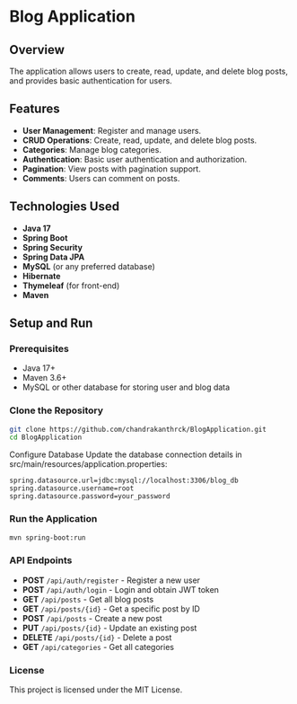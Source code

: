 # Blog Application

## Overview
The application allows users to create, read, update, and delete blog posts, and provides basic authentication for users.

## Features
- **User Management**: Register and manage users.
- **CRUD Operations**: Create, read, update, and delete blog posts.
- **Categories**: Manage blog categories.
- **Authentication**: Basic user authentication and authorization.
- **Pagination**: View posts with pagination support.
- **Comments**: Users can comment on posts.

## Technologies Used
- **Java 17**
- **Spring Boot**
- **Spring Security**
- **Spring Data JPA**
- **MySQL** (or any preferred database)
- **Hibernate**
- **Thymeleaf** (for front-end)
- **Maven**

## Setup and Run

### Prerequisites
- Java 17+
- Maven 3.6+
- MySQL or other database for storing user and blog data

### Clone the Repository
```bash
git clone https://github.com/chandrakanthrck/BlogApplication.git
cd BlogApplication
```

Configure Database
Update the database connection details in src/main/resources/application.properties:
```properties
spring.datasource.url=jdbc:mysql://localhost:3306/blog_db
spring.datasource.username=root
spring.datasource.password=your_password
```
### Run the Application
```bash
mvn spring-boot:run
```

### API Endpoints
- **POST** `/api/auth/register` - Register a new user
- **POST** `/api/auth/login` - Login and obtain JWT token
- **GET** `/api/posts` - Get all blog posts
- **GET** `/api/posts/{id}` - Get a specific post by ID
- **POST** `/api/posts` - Create a new post
- **PUT** `/api/posts/{id}` - Update an existing post
- **DELETE** `/api/posts/{id}` - Delete a post
- **GET** `/api/categories` - Get all categories

### License
This project is licensed under the MIT License.
